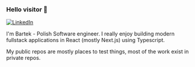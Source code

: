 ### Hello visitor 👋

[![LinkedIn](https://img.shields.io/badge/LinkedIn-BartoszPodgruszecki-blue.svg)](https://www.linkedin.com/in/bartosz-podgruszecki/)

I'm Bartek - Polish Software engineer.
I really enjoy building modern fullstack applications in React (mostly Next.js) using Typescript.

My public repos are mostly places to test things, most of the work exist in private repos.
